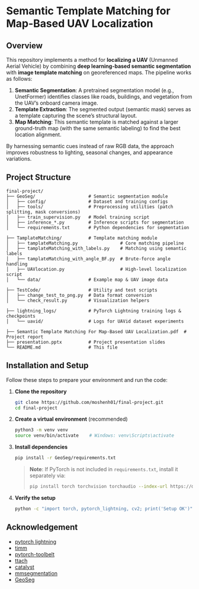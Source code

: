 # Semantic Template Matching for Map-Based UAV Localization

## Overview

This repository implements a method for **localizing a UAV** (Unmanned Aerial Vehicle) by combining **deep learning-based semantic segmentation** with **image template matching** on georeferenced maps. The pipeline works as follows:

1. **Semantic Segmentation**: A pretrained segmentation model (e.g., UnetFormer) identifies classes like roads, buildings, and vegetation from the UAV’s onboard camera image.
2. **Template Extraction**: The segmented output (semantic mask) serves as a template capturing the scene’s structural layout.
3. **Map Matching**: This semantic template is matched against a larger ground-truth map (with the same semantic labeling) to find the best location alignment.

By harnessing semantic cues instead of raw RGB data, the approach improves robustness to lighting, seasonal changes, and appearance variations.

## Project Structure

```
final-project/
├── GeoSeg/                    # Semantic segmentation module
│   ├── config/                # Dataset and training configs
│   ├── tools/                 # Preprocessing utilities (patch splitting, mask conversions)
│   ├── train_supervision.py   # Model training script
│   ├── inference_*.py         # Inference scripts for segmentation
│   └── requirements.txt       # Python dependencies for segmentation

├── TamplateMatching/          # Template matching module
│   ├── tamplateMatching.py                # Core matching pipeline
│   ├── tamplateMatching_with_labels.py    # Matching using semantic labels
│   ├── tamplateMatching_with_angle_BF.py  # Brute-force angle handling
│   ├── UAVlocation.py                     # High-level localization script
│   └── data/                  # Example map & UAV image data

├── TestCode/                  # Utility and test scripts
│   ├── change_test_to_png.py  # Data format conversion
│   └── check_result.py        # Visualization helpers

├── lightning_logs/            # PyTorch Lightning training logs & checkpoints
│   └── uavid/                 # Logs for UAVid dataset experiments

├── Semantic Template Matching For Map-Based UAV Localization.pdf  # Project report
├── presentation.pptx          # Project presentation slides
└── README.md                  # This file
```

## Installation and Setup

Follow these steps to prepare your environment and run the code:

1. **Clone the repository**
   ```bash
   git clone https://github.com/moshenh01/final-project.git
   cd final-project
   ```

2. **Create a virtual environment** (recommended)
   ```bash
   python3 -m venv venv
   source venv/bin/activate    # Windows: venv\Scripts\activate
   ```

3. **Install dependencies**
   ```bash
   pip install -r GeoSeg/requirements.txt
   ```
   > **Note**: If PyTorch is not included in `requirements.txt`, install it separately via:
   > ```bash
   > pip install torch torchvision torchaudio --index-url https://download.pytorch.org/whl/cu118
   > ```

4. **Verify the setup**
   ```bash
   python -c "import torch, pytorch_lightning, cv2; print('Setup OK')"
   ```
## Acknowledgement

- [pytorch lightning](https://www.pytorchlightning.ai/)
- [timm](https://github.com/rwightman/pytorch-image-models)
- [pytorch-toolbelt](https://github.com/BloodAxe/pytorch-toolbelt)
- [ttach](https://github.com/qubvel/ttach)
- [catalyst](https://github.com/catalyst-team/catalyst)
- [mmsegmentation](https://github.com/open-mmlab/mmsegmentation)
- [GeoSeg](https://github.com/WangLibo1995/GeoSeg)
